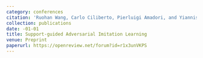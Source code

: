 ```yaml
---
category: conferences
citation: 'Ruohan Wang, Carlo Ciliberto, Pierluigi Amadori, and Yiannis Demiris. "Support-guided Adversarial Imitation Learning".'
collection: publications
date: -01-01
title: Support-guided Adversarial Imitation Learning
venue: Preprint
paperurl: https://openreview.net/forum?id=r1x3unVKPS
---
```



